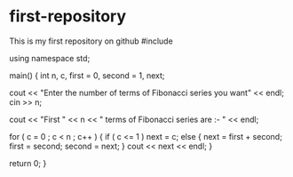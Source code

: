 # first-repository
This is my first repository on github
#include<iostream>
 
using namespace std;
 
main()
{
   int n, c, first = 0, second = 1, next;
 
   cout << "Enter the number of terms of Fibonacci series you want" << endl;
   cin >> n;
 
   cout << "First " << n << " terms of Fibonacci series are :- " << endl;
 
   for ( c = 0 ; c < n ; c++ )
   {
      if ( c <= 1 )
         next = c;
      else
      {
         next = first + second;
         first = second;
         second = next;
      }
      cout << next << endl;
   }
 
   return 0;
}
